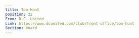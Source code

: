 ```yaml
---
title: Tom Hunt
position: 22
From: D.C. United
Link: https://www.dcunited.com/club/front-office/tom-hunt
Section: board
---
```


